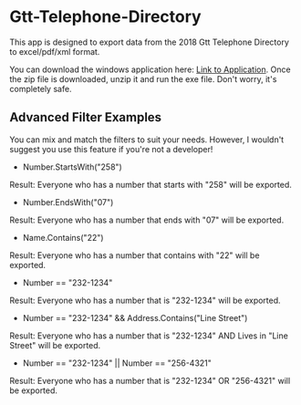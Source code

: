 # Gtt-Telephone-Directory

This app is designed to export data from the 2018 Gtt Telephone Directory to excel/pdf/xml format. 

You can download the windows application here: [Link to Application](http://google.com). Once the zip file is downloaded, unzip it and run the exe file. Don't worry, it's completely safe.


## Advanced Filter Examples

You can mix and match the filters to suit your needs. However, I wouldn't suggest you use this feature if you're not a developer!

- Number.StartsWith("258")

Result: Everyone who has a number that starts with "258" will be exported.


- Number.EndsWith("07")

Result: Everyone who has a number that ends with "07" will be exported.


- Name.Contains("22")

Result: Everyone who has a number that contains with "22" will be exported.


- Number == "232-1234"

Result: Everyone who has a number that is "232-1234" will be exported.


- Number == "232-1234" && Address.Contains("Line Street")

Result: Everyone who has a number that is "232-1234" AND Lives in "Line Street" will be exported.


- Number == "232-1234" || Number == "256-4321"

Result: Everyone who has a number that is "232-1234" OR "256-4321" will be exported.
